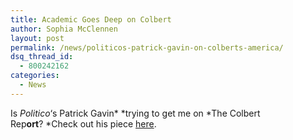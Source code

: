 ```yaml
---
title: Academic Goes Deep on Colbert
author: Sophia McClennen
layout: post
permalink: /news/politicos-patrick-gavin-on-colberts-america/
dsq_thread_id:
  - 800242162
categories:
  - News
---
```

Is *Politico*&#8216;s Patrick Gavin* *trying to get me on *The Colbert Rep**ort**? *Check out his piece [here][1].

 [1]: http://www.politico.com/news/stories/0812/79525.html?hp=l10